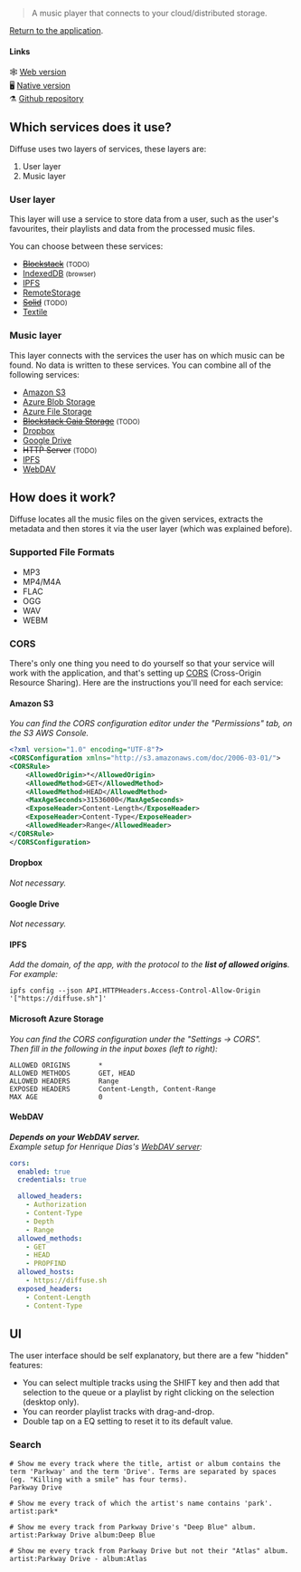 > A music player that connects to your cloud/distributed storage.

[Return to the application](/).

#### Links

🕸 [Web version](https://diffuse.sh/)  
🖥 [Native version](https://github.com/icidasset/diffuse/releases)  
⚗️ [Github repository](https://github.com/icidasset/diffuse)  



## Which services does it use?

Diffuse uses two layers of services, these layers are:

1. User layer
2. Music layer


### User layer

This layer will use a service to store data from a user, such as the user's favourites, their playlists and data from the processed music files.

You can choose between these services:

- [<del>Blockstack</del>](https://blockstack.org/) <small>(TODO)</small>
- [IndexedDB](https://developer.mozilla.org/en-US/docs/Web/API/IndexedDB_API) <small>(browser)</small>
- [IPFS](https://ipfs.io/)
- [RemoteStorage](https://remotestorage.io/)
- [<del>Solid</del>](https://solid.inrupt.com/) <small>(TODO)</small>
- [Textile](https://github.com/textileio/go-textile)


### Music layer

This layer connects with the services the user has on which music can be found. No data is written to these services. You can combine all of the following services:

- [Amazon S3](https://aws.amazon.com/s3/)
- [Azure Blob Storage](https://azure.microsoft.com/en-us/services/storage/blobs/)
- [Azure File Storage](https://azure.microsoft.com/en-us/services/storage/files/)
- [<del>Blockstack Gaia Storage</del>](https://github.com/blockstack/gaia) <small>(TODO)</small>
- [Dropbox](https://dropbox.com/)
- [Google Drive](https://drive.google.com/)
- <del>HTTP Server</del> <small>(TODO)</small>
- [IPFS](https://ipfs.io/)
- [WebDAV](https://en.wikipedia.org/wiki/WebDAV)



## How does it work?

Diffuse locates all the music files on the given services, extracts the metadata and then stores it via the user layer (which was explained before).


### Supported File Formats

- MP3
- MP4/M4A
- FLAC
- OGG
- WAV
- WEBM


<div id="CORS" />

### CORS

There's only one thing you need to do yourself so that your service will work with the application, and that's setting up [CORS](https://developer.mozilla.org/en-US/docs/Web/HTTP/Access_control_CORS) (Cross-Origin Resource Sharing). Here are the instructions you'll need for each service:

<div id="CORS__S3" />

#### Amazon S3

*You can find the CORS configuration editor under the "Permissions" tab, on the S3 AWS Console.*

```xml
<?xml version="1.0" encoding="UTF-8"?>
<CORSConfiguration xmlns="http://s3.amazonaws.com/doc/2006-03-01/">
<CORSRule>
    <AllowedOrigin>*</AllowedOrigin>
    <AllowedMethod>GET</AllowedMethod>
    <AllowedMethod>HEAD</AllowedMethod>
    <MaxAgeSeconds>31536000</MaxAgeSeconds>
    <ExposeHeader>Content-Length</ExposeHeader>
    <ExposeHeader>Content-Type</ExposeHeader>
    <AllowedHeader>Range</AllowedHeader>
</CORSRule>
</CORSConfiguration>
```

<div id="CORS__Dropbox" />

#### Dropbox

_Not necessary._

<div id="CORS__Google-Drive" />

#### Google Drive

_Not necessary._

<div id="CORS__IPFS" />

#### IPFS

*Add the domain, of the app, with the protocol to the __list of allowed origins__. For example:*

```shell
ipfs config --json API.HTTPHeaders.Access-Control-Allow-Origin '["https://diffuse.sh"]'
```

<div id="CORS__Azure" />

#### Microsoft Azure Storage

*You can find the CORS configuration under the "Settings -> CORS".  
Then fill in the following in the input boxes (left to right):*

```
ALLOWED ORIGINS       *
ALLOWED METHODS       GET, HEAD
ALLOWED HEADERS       Range
EXPOSED HEADERS       Content-Length, Content-Range
MAX AGE               0
```

<div id="CORS__WebDAV" />

#### WebDAV

*__Depends on your WebDAV server.__  
Example setup for Henrique Dias's [WebDAV server](https://github.com/hacdias/webdav):*

```yaml
cors:
  enabled: true
  credentials: true

  allowed_headers:
    - Authorization
    - Content-Type
    - Depth
    - Range
  allowed_methods:
    - GET
    - HEAD
    - PROPFIND
  allowed_hosts:
    - https://diffuse.sh
  exposed_headers:
    - Content-Length
    - Content-Type
```


<div id="UI" />



## UI

The user interface should be self explanatory, but there are a few "hidden" features:

- You can select multiple tracks using the SHIFT key and then add that selection
  to the queue or a playlist by right clicking on the selection (desktop only).
- You can reorder playlist tracks with drag-and-drop.
- Double tap on a EQ setting to reset it to its default value.

### Search

```shell
# Show me every track where the title, artist or album contains the term 'Parkway' and the term 'Drive'. Terms are separated by spaces (eg. "Killing with a smile" has four terms).
Parkway Drive

# Show me every track of which the artist's name contains 'park'.
artist:park*

# Show me every track from Parkway Drive's "Deep Blue" album.
artist:Parkway Drive album:Deep Blue

# Show me every track from Parkway Drive but not their "Atlas" album.
artist:Parkway Drive - album:Atlas
```
